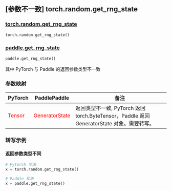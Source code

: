 ## [参数不一致] torch.random.get_rng_state

### [torch.random.get_rng_state](https://pytorch.org/docs/stable/random.html#torch.random.get_rng_state)

```python
torch.random.get_rng_state()
```

### [paddle.get_rng_state]()

```python
paddle.get_rng_state()
```

其中 PyTorch 与 Paddle 的返回参数类型不一致

### 参数映射
| PyTorch       | PaddlePaddle | 备注                                                   |
| ------------- | ------------ | ------------------------------------------------------ |
| <font color='red'> Tensor </font>         | <font color='red'> GeneratorState </font>            | 返回类型不一致, PyTorch 返回 torch.ByteTensor，Paddle 返回 GeneratorState 对象。需要转写。                                     |



### 转写示例
#### 返回参数类型不同
```python
# PyTorch 写法
x = torch.random.get_rng_state()

# Paddle 写法
x = paddle.get_rng_state()
```
